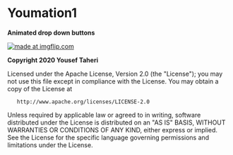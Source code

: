 # Youmation1
<B> Animated drop down buttons </B>

<a href="https://imgflip.com/gif/32eumb"><img src="https://i.imgflip.com/32eumb.gif" title="made at imgflip.com"/></a>



<B> Copyright 2020  Yousef Taheri </B>

   Licensed under the Apache License, Version 2.0 (the "License");
   you may not use this file except in compliance with the License.
   You may obtain a copy of the License at

       http://www.apache.org/licenses/LICENSE-2.0

   Unless required by applicable law or agreed to in writing, software
   distributed under the License is distributed on an "AS IS" BASIS,
   WITHOUT WARRANTIES OR CONDITIONS OF ANY KIND, either express or implied.
   See the License for the specific language governing permissions and
   limitations under the License.
